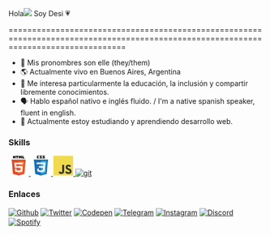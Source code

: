 Hola![](https://github.com/ledesidium/desi-portfolio/blob/main/img/hiemoji.gif) Soy Desi 💗

=====================================================================================================================================

* 👤 Mis pronombres son elle (they/them) [](https://raw.githubusercontent.com/ledesidium/desi-portfolio/df42837323b9c314da8ffa4afa829e3456a99c21/img/nonbinary-symbol.svg)
* 🌎 Actualmente vivo en Buenos Aires, Argentina
* 🤝 Me interesa particularmente la educación, la inclusión y compartir libremente conocimientos.
* 🗣️ Hablo español nativo e inglés fluido. / I'm a native spanish speaker, fluent in english.
* 🧠 Actualmente estoy estudiando y aprendiendo desarrollo web.

### Skills

<p align="left">
  <a href="https://developer.mozilla.org/en-US/docs/Glossary/HTML5" target="_blank" rel="noreferrer"> <img src="https://raw.githubusercontent.com/devicons/devicon/master/icons/html5/html5-original-wordmark.svg" alt="html5" width="40" height="40" alt="HTML5"/> </a>
  <a href="https://developer.mozilla.org/en-US/docs/Web/CSS" target="_blank" rel="noreferrer"> <img src="https://raw.githubusercontent.com/devicons/devicon/master/icons/css3/css3-original-wordmark.svg" alt="css3" width="40" height="40" alt="CSS3"/> </a>
  <a href="https://developer.mozilla.org/en-US/docs/Web/JavaScript" target="_blank" rel="noreferrer"> <img src="https://raw.githubusercontent.com/devicons/devicon/master/icons/javascript/javascript-original.svg" alt="javascript" width="40" height="40" alt="JavaScript"/> </a>
  <a href="https://git-scm.com/" target="_blank" rel="noreferrer"> <img src="https://www.vectorlogo.zone/logos/git-scm/git-scm-icon.svg" alt="git" width="40" height="40" alt="Git"/> </a> 
</p>

### Enlaces

<p align="left">
  <a href="https://github.com/ledesidium/" target="blank"> <img align="center" src="https://raw.githubusercontent.com/ledesidium/desi-portfolio/fbaf35d01324e6753646813095dfd65bc9412c74/img/social/github.svg" alt="Github" height="40" width="40" /></a>
  <a href="https://twitter.com/ledesidium" target="blank"> <img align="center" src="https://raw.githubusercontent.com/ledesidium/desi-portfolio/b1c3341edec6db381f812686565fbce39597b2c8/img/social/twitter.svg" alt="Twitter" height="40" width="40" /></a>
  <a href="https://codepen.io/ledesidium/" target="blank"> <img align="center" src="https://raw.githubusercontent.com/ledesidium/desi-portfolio/fbaf35d01324e6753646813095dfd65bc9412c74/img/social/codepen.svg" alt="Codepen" height="40" width="40" /></a>
  <a href="https://t.me/ledesi" target="blank"> <img align="center" src="https://raw.githubusercontent.com/ledesidium/desi-portfolio/fbaf35d01324e6753646813095dfd65bc9412c74/img/social/telegram.svg" alt="Telegram" height="40" width="40" /></a>
  <a href="https://instagram.com/desimaginarte" target="blank"> <img align="center" src="https://raw.githubusercontent.com/ledesidium/desi-portfolio/fbaf35d01324e6753646813095dfd65bc9412c74/img/social/instagram.svg" alt="Instagram" height="40" width="40" /></a>
  <a href="https://discordapp.com/users/Desi#4372" target="blank"> <img align="center" src="https://raw.githubusercontent.com/ledesidium/desi-portfolio/fbaf35d01324e6753646813095dfd65bc9412c74/img/social/discord.svg" alt="Discord" height="40" width="40" /></a>
  <a href="https://open.spotify.com/user/316xg2dsxizej4oj46uuiubky2fa?si=075712d92f18410e" target="blank"> <img align="center" src="https://raw.githubusercontent.com/ledesidium/desi-portfolio/fbaf35d01324e6753646813095dfd65bc9412c74/img/social/spotify.svg" alt="Spotify" height="40" width="40" /></a>
</p>
